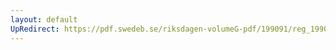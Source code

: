 ```yaml
---
layout: default
UpRedirect: https://pdf.swedeb.se/riksdagen-volumeG-pdf/199091/reg_199091/reg_199091_0333.pdf
---
```

